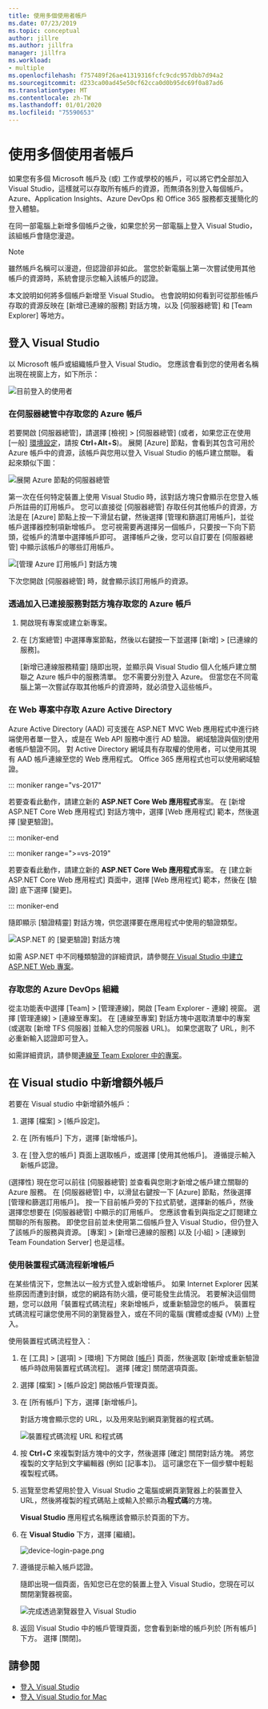 ```yaml
---
title: 使用多個使用者帳戶
ms.date: 07/23/2019
ms.topic: conceptual
author: jillre
ms.author: jillfra
manager: jillfra
ms.workload:
- multiple
ms.openlocfilehash: f757489f26ae41319316fcfc9cdc957dbb7d94a2
ms.sourcegitcommit: d233ca00ad45e50cf62cca0d0b95dc69f0a87ad6
ms.translationtype: MT
ms.contentlocale: zh-TW
ms.lasthandoff: 01/01/2020
ms.locfileid: "75590653"
---
```

# <a name="work-with-multiple-user-accounts"></a>使用多個使用者帳戶

如果您有多個 Microsoft 帳戶及 (或) 工作或學校的帳戶，可以將它們全部加入 Visual Studio，這樣就可以存取所有帳戶的資源，而無須各別登入每個帳戶。 Azure、Application Insights、Azure DevOps 和 Office 365 服務都支援簡化的登入體驗。

在同一部電腦上新增多個帳戶之後，如果您於另一部電腦上登入 Visual Studio，該組帳戶會隨您漫遊。

> [!NOTE]
> 雖然帳戶名稱可以漫遊，但認證卻非如此。 當您於新電腦上第一次嘗試使用其他帳戶的資源時，系統會提示您輸入該帳戶的認證。

本文說明如何將多個帳戶新增至 Visual Studio。 也會說明如何看到可從那些帳戶存取的資源反映在 [新增已連線的服務] 對話方塊，以及 [伺服器總管] 和 [Team Explorer] 等地方。

## <a name="sign-in-to-visual-studio"></a>登入 Visual Studio

以 Microsoft 帳戶或組織帳戶登入 Visual Studio。 您應該會看到您的使用者名稱出現在視窗上方，如下所示：

![目前登入的使用者](../ide/media/vs2015_username.png)

### <a name="access-your-azure-account-in-server-explorer"></a>在伺服器總管中存取您的 Azure 帳戶

若要開啟 [伺服器總管]，請選擇 [檢視] > [伺服器總管] (或者，如果您正在使用 [一般] [環境設定](../ide/environment-settings.md)，請按 **Ctrl**+**Alt**+**S**)。 展開 [Azure] 節點，會看到其包含可用於 Azure 帳戶中的資源，該帳戶與您用以登入 Visual Studio 的帳戶建立關聯。 看起來類似下圖：

![展開 Azure 節點的伺服器總管](../ide/media/work-with-multiple-user-accounts/server-explorer.png)

第一次在任何特定裝置上使用 Visual Studio 時，該對話方塊只會顯示在您登入帳戶所註冊的訂用帳戶。 您可以直接從 [伺服器總管] 存取任何其他帳戶的資源，方法是在 [Azure] 節點上按一下滑鼠右鍵，然後選擇 [管理和篩選訂用帳戶]，並從帳戶選擇器控制項新增帳戶。 您可視需要再選擇另一個帳戶，只要按一下向下箭頭，從帳戶的清單中選擇帳戶即可。 選擇帳戶之後，您可以自訂要在 [伺服器總管] 中顯示該帳戶的哪些訂用帳戶。

![[管理 Azure 訂用帳戶] 對話方塊](../ide/media/vs2015_manage_subs.png)

下次您開啟 [伺服器總管] 時，就會顯示該訂用帳戶的資源。

### <a name="access-your-azure-account-via-add-connected-service-dialog"></a>透過加入已連接服務對話方塊存取您的 Azure 帳戶

1. 開啟現有專案或建立新專案。

1. 在 [方案總管] 中選擇專案節點，然後以右鍵按一下並選擇 [新增] > [已連線的服務]。

   [新增已連線服務精靈] 隨即出現，並顯示與 Visual Studio 個人化帳戶建立關聯之 Azure 帳戶中的服務清單。 您不需要分別登入 Azure。 但當您在不同電腦上第一次嘗試存取其他帳戶的資源時，就必須登入這些帳戶。

### <a name="access-azure-active-directory-in-a-web-project"></a>在 Web 專案中存取 Azure Active Directory

Azure Active Directory (AAD) 可支援在 ASP.NET MVC Web 應用程式中進行終端使用者單一登入，或是在 Web API 服務中進行 AD 驗證。 網域驗證與個別使用者帳戶驗證不同。 對 Active Directory 網域具有存取權的使用者，可以使用其現有 AAD 帳戶連線至您的 Web 應用程式。 Office 365 應用程式也可以使用網域驗證。

::: moniker range="vs-2017"

若要查看此動作，請建立新的 **ASP.NET Core Web 應用程式**專案。 在 [新增 ASP.NET Core Web 應用程式] 對話方塊中，選擇 [Web 應用程式] 範本，然後選擇 [變更驗證]。

::: moniker-end

::: moniker range=">=vs-2019"

若要查看此動作，請建立新的 **ASP.NET Core Web 應用程式**專案。 在 [建立新 ASP.NET Core Web 應用程式] 頁面中，選擇 [Web 應用程式] 範本，然後在 [驗證] 底下選擇 [變更]。

::: moniker-end

隨即顯示 [驗證精靈] 對話方塊，供您選擇要在應用程式中使用的驗證類型。

![ASP.NET 的 [變更驗證] 對話方塊](../ide/media/vs2015_change_authentication.png)

如需 ASP.NET 中不同種類驗證的詳細資訊，請參閱[在 Visual Studio 中建立 ASP.NET Web 專案](/aspnet/visual-studio/overview/2013/creating-web-projects-in-visual-studio#authentication-methods)。

### <a name="access-your-azure-devops-organization"></a>存取您的 Azure DevOps 組織

從主功能表中選擇 [Team] > [管理連線]，開啟 [Team Explorer - 連線] 視窗。 選擇 [管理連線] > [連線至專案]。 在 [連線至專案] 對話方塊中選取清單中的專案 (或選取 [新增 TFS 伺服器] 並輸入您的伺服器 URL)。 如果您選取了 URL，則不必重新輸入認證即可登入。

如需詳細資訊，請參閱[連線至 Team Explorer 中的專案](connect-team-project.md)。

## <a name="add-an-additional-account-to-visual-studio"></a>在 Visual studio 中新增額外帳戶

若要在 Visual studio 中新增額外帳戶：

1. 選擇 [檔案] > [帳戶設定]。

1. 在 [所有帳戶] 下方，選擇 [新增帳戶]。

1. 在 [登入您的帳戶] 頁面上選取帳戶，或選擇 [使用其他帳戶]。 遵循提示輸入新帳戶認證。

(選擇性) 現在您可以前往 [伺服器總管] 並查看與您剛才新增之帳戶建立關聯的 Azure 服務。 在 [伺服器總管] 中，以滑鼠右鍵按一下 [Azure] 節點，然後選擇 [管理和篩選訂用帳戶]。 按一下目前帳戶旁的下拉式箭號，選擇新的帳戶，然後選擇您想要在 [伺服器總管] 中顯示的訂用帳戶。 您應該會看到與指定之訂閱建立關聯的所有服務。 即使您目前並未使用第二個帳戶登入 Visual Studio，但仍登入了該帳戶的服務與資源。 [專案] > [新增已連線的服務] 以及 [小組] > [連線到 Team Foundation Server] 也是這樣。

### <a name="add-an-account-using-device-code-flow"></a>使用裝置程式碼流程新增帳戶

在某些情況下，您無法以一般方式登入或新增帳戶。 如果 Internet Explorer 因某些原因而遭到封鎖，或您的網路有防火牆，便可能發生此情況。 若要解決這個問題，您可以啟用「裝置程式碼流程」來新增帳戶，或重新驗證您的帳戶。 裝置程式碼流程可讓您使用不同的瀏覽器登入，或在不同的電腦 (實體或虛擬 (VM)) 上登入。

使用裝置程式碼流程登入：

1. 在 [工具] > [選項] > [環境] 下方開啟 [[帳戶]](reference/accounts-environment-options-dialog-box.md) 頁面，然後選取 [新增或重新驗證帳戶時啟用裝置程式碼流程]。 選擇 [確定] 關閉選項頁面。

1. 選擇 [檔案] > [帳戶設定] 開啟帳戶管理頁面。

1. 在 [所有帳戶] 下方，選擇 [新增帳戶]。

   對話方塊會顯示您的 URL，以及用來貼到網頁瀏覽器的程式碼。

   ![裝置程式碼流程 URL 和程式碼](media/work-with-multiple-user-accounts/device-login-code.png)

1. 按 **Ctrl**+**C** 來複製對話方塊中的文字，然後選擇 [確定] 關閉對話方塊。 將您複製的文字貼到文字編輯器 (例如 [記事本])。 這可讓您在下一個步驟中輕鬆複製程式碼。

1. 巡覽至您希望用於登入 Visual Studio 之電腦或網頁瀏覽器上的裝置登入 URL，然後將複製的程式碼貼上或輸入於顯示為**程式碼**的方塊。

   **Visual Studio** 應用程式名稱應該會顯示於頁面的下方。

1. 在 **Visual Studio** 下方，選擇 [繼續]。

   ![device-login-page.png](media/work-with-multiple-user-accounts/device-login-page.png)

1. 遵循提示輸入帳戶認證。

   隨即出現一個頁面，告知您已在您的裝置上登入 Visual Studio，您現在可以關閉瀏覽器視窗。

   ![完成透過瀏覽器登入 Visual Studio](media/work-with-multiple-user-accounts/sign-in-browser-complete.png)

1. 返回 Visual Studio 中的帳戶管理頁面，您會看到新增的帳戶列於 [所有帳戶] 下方。 選擇 [關閉]。

## <a name="see-also"></a>請參閱

- [登入 Visual Studio](signing-in-to-visual-studio.md)
- [登入 Visual Studio for Mac](/visualstudio/mac/signing-in)
